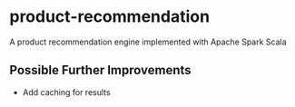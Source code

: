 # product-recommendation
A product recommendation engine implemented with Apache Spark Scala

## Possible Further Improvements
 - Add caching for results 
